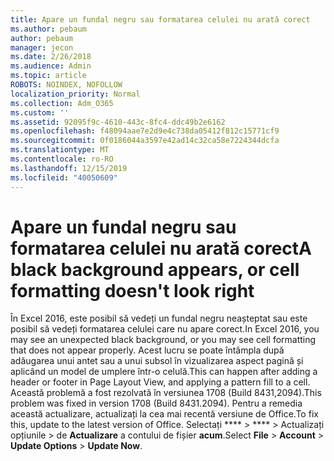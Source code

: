 ```yaml
---
title: Apare un fundal negru sau formatarea celulei nu arată corect
ms.author: pebaum
author: pebaum
manager: jecon
ms.date: 2/26/2018
ms.audience: Admin
ms.topic: article
ROBOTS: NOINDEX, NOFOLLOW
localization_priority: Normal
ms.collection: Adm_O365
ms.custom: ''
ms.assetid: 92095f9c-4610-443c-8fc4-ddc49b2e6162
ms.openlocfilehash: f48094aae7e2d9e4c738da05412f812c15771cf9
ms.sourcegitcommit: 0f0186044a3597e42ad14c32ca58e7224344dcfa
ms.translationtype: MT
ms.contentlocale: ro-RO
ms.lasthandoff: 12/15/2019
ms.locfileid: "40050609"
---
```

# <a name="a-black-background-appears-or-cell-formatting-doesnt-look-right"></a><span data-ttu-id="9b8e7-102">Apare un fundal negru sau formatarea celulei nu arată corect</span><span class="sxs-lookup"><span data-stu-id="9b8e7-102">A black background appears, or cell formatting doesn't look right</span></span>

<span data-ttu-id="9b8e7-103">În Excel 2016, este posibil să vedeți un fundal negru neașteptat sau este posibil să vedeți formatarea celulei care nu apare corect.</span><span class="sxs-lookup"><span data-stu-id="9b8e7-103">In Excel 2016, you may see an unexpected black background, or you may see cell formatting that does not appear properly.</span></span> <span data-ttu-id="9b8e7-104">Acest lucru se poate întâmpla după adăugarea unui antet sau a unui subsol în vizualizarea aspect pagină și aplicând un model de umplere într-o celulă.</span><span class="sxs-lookup"><span data-stu-id="9b8e7-104">This can happen after adding a header or footer in Page Layout View, and applying a pattern fill to a cell.</span></span> <span data-ttu-id="9b8e7-105">Această problemă a fost rezolvată în versiunea 1708 (Build 8431,2094).</span><span class="sxs-lookup"><span data-stu-id="9b8e7-105">This problem was fixed in version 1708 (Build 8431.2094).</span></span> <span data-ttu-id="9b8e7-106">Pentru a remedia această actualizare, actualizați la cea mai recentă versiune de Office.</span><span class="sxs-lookup"><span data-stu-id="9b8e7-106">To fix this, update to the latest version of Office.</span></span> <span data-ttu-id="9b8e7-107">Selectați \*\*\*\* \> \*\*\*\* \> Actualizați opțiunile \> de **Actualizare** a contului de fișier **acum**.</span><span class="sxs-lookup"><span data-stu-id="9b8e7-107">Select **File** \> **Account** \> **Update Options** \> **Update Now**.</span></span>
  

